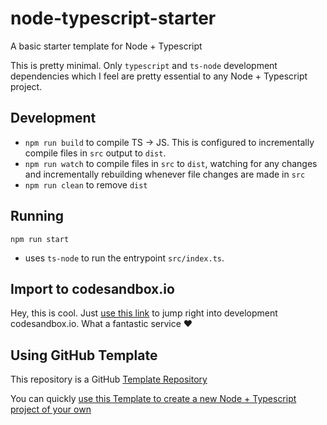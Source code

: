 # node-typescript-starter

A basic starter template for Node + Typescript

This is pretty minimal. Only `typescript` and `ts-node` development dependencies which I feel are pretty essential to any Node + Typescript project.

## Development

- `npm run build` to compile TS -> JS. This is configured to incrementally compile files in `src` output to `dist`.
- `npm run watch` to compile files in `src` to `dist`, watching for any changes and incrementally rebuilding whenever file changes are made in `src`
- `npm run clean` to remove `dist`

## Running

`npm run start`

- uses `ts-node` to run the entrypoint `src/index.ts`.

## Import to codesandbox.io

Hey, this is cool. Just [use this link](https://codesandbox.io/s/github/torbensky/node-typescript-starter) to jump right into development codesandbox.io. What a fantastic service ❤

## Using GitHub Template

This repository is a GitHub [Template Repository](https://github.blog/2019-06-06-generate-new-repositories-with-repository-templates/)

You can quickly [use this Template to create a new Node + Typescript project of your own](https://help.github.com/en/articles/creating-a-repository-from-a-template)

